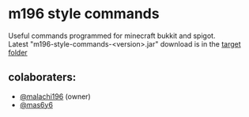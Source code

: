 # m196 style commands
Useful commands  programmed for minecraft bukkit and spigot.\
Latest "m196-style-commands-\<version\>.jar" download is in the [target folder](https://github.com/malachi196/m196-style-commands-plugin/tree/main/target)


## colaboraters:
+ [@malachi196](https://github.com/malachi196) (owner)
+ [@mas6y6](https://github.com/mas6y6)
